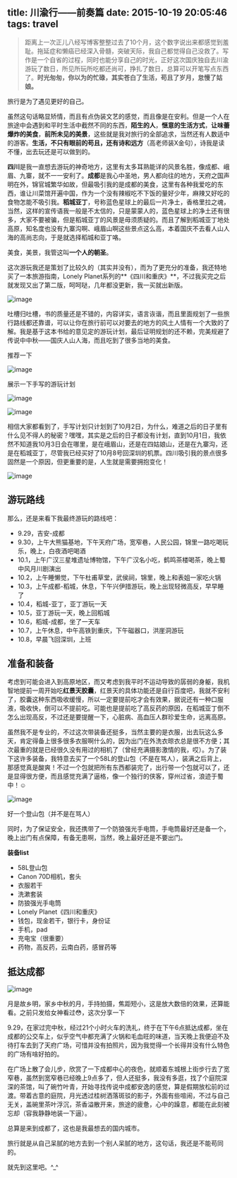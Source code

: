 title: 川渝行——前奏篇
date: 2015-10-19 20:05:46
tags: travel
---

> 距离上一次正儿八经写博客整整过去了10个月，这个数字说出来都感觉到羞耻。拖延症和懒癌已经深入骨髓，突破天际，我自己都觉得自己没救了。写作是一个自省的过程，同时也能分享自己的时光，正好这次国庆独自去川渝游玩了数日，所见所玩所吃都还尚可，挣扎了数日，总算可以开笔写点东西了。**时光匆匆，你以为的忙碌，其实苍白了生活，苟且了岁月，怠慢了姑娘。**

旅行是为了遇见更好的自己。

虽然这句话略显矫情，而且有点伪装文艺的感觉，而且像是在安利。但是一个人在旅途中会遇到和平时生活中截然不同的东西，**陌生的人**，**惬意的生活方式**，**让味蕾爆炸的美食**，**前所未见的美景**，这些就是我对旅行的全部追求，当然还有人数适中的游客。**生活，不只有眼前的苟且，还有诗和远方**（高老师装X金句），诗我是读不懂，出去玩还是可以做到的。

**四川**是我一直想去游玩的神奇地方，这里有太多耳熟能详的风景名胜，像成都、峨眉、九寨，就不一一安利了。**成都**是我心中圣地，男人都向往的地方，天府之国声明在外，锦官城繁华如故，但最吸引我的是成都的美食，这里有各种我爱吃的东西，谁让川菜馆开遍中国，作为一个没有辣椒吃不下饭的量好少年，麻辣又好吃的食物怎能不吸引我。**稻城亚丁**，号称蓝色星球上的最后一片净土，香格里拉之魂，当然，这样的宣传语我一般是不太信的，只是蒙蒙人的，蓝色星球上的净土还有很多，大家不要被骗，但是稻城亚丁的风景是毋须质疑的。而且了解到稻城亚丁地处高原，知名度也没有九寨沟啊、峨眉山啊这些景点这么高，本着国庆不去看人山人海的高尚志向，于是就选择稻城和亚丁咯。

美食，美景，我管这叫**一个人的朝圣**。

这次游玩我还是策划了比较久的（其实并没有），而为了更充分的准备，我还特地买了一本旅游指南，Lonely Planet系列的**《四川和重庆》**，不过我买完之后就发现又出了第二版，呵呵哒，几年都没更新，我一买就出新版。

![image](http://ww4.sinaimg.cn/large/49320207gw1ex6uf5n4b7j206e05a3ym.jpg)

吐槽归吐槽，书的质量还是不错的，内容详实，语言诙谐，而且里面规划了一些旅行路线都还靠谱，可以让你在旅行前可以对要去的地方的风土人情有一个大致的了解。我是基于这本书给的意见定的游玩计划，最后证明规划的还不赖，完美规避了传说中中秋——国庆人山人海，而且吃到了很多当地的美食。

推荐一下

![image](http://ww2.sinaimg.cn/large/49320207gw1ex6ulzqvc3j209p09q0tv.jpg)

展示一下手写的游玩计划

![image](http://ww1.sinaimg.cn/large/49320207gw1ex6ur6v0ffj20qo0zkwgf.jpg)

![image](http://ww1.sinaimg.cn/large/49320207gw1ex6usfl08hj20zk0qoac3.jpg)

相信大家都看到了，手写计划只计划到了10月2日，为什么，难道之后的日子里有什么见不得人的秘密？嘿嘿，其实是之后的日子都没有计划，直到10月1日，我依然不知道我10月3日会在哪里，是在峨眉山，还是在四姑娘山，还是在九寨沟，还是在稻城亚丁，尽管我已经买好了10月8号回深圳的机票。四川吸引我的景点很多固然是一个原因，但更重要的是，人生就是需要拥抱变化！

![image](http://ww3.sinaimg.cn/large/49320207gw1ex6uzqls8aj208c08c0t0.jpg)

## 游玩路线

那么，还是来看下我最终游玩的路线吧：

* 9.29，吉安-成都
* 9.30，上午大熊猫基地，下午天府广场，宽窄巷，人民公园，锦里一路吃喝玩乐，晚上，白夜酒吧喝酒
* 10.1，上午广汉三星堆遗址博物馆，下午广汉名小吃，鹤鸣茶楼喝茶，晚上蜀中风月川剧演出
* 10.2，上午睡懒觉，下午杜甫草堂，武侯祠，锦里，晚上和表姐一家吃火锅
* 10.3，上午成都-稻城，休息，下午兴伊措游玩，晚上出现轻微高反，早早睡了
* 10.4，稻城-亚丁，亚丁游玩一天
* 10.5，亚丁游玩一天，晚上回稻城
* 10.6，稻城-成都，坐了一天车
* 10.7，上午休息，中午高铁到重庆，下午磁器口，洪崖洞游玩
* 10.8，早晨飞回深圳，上班

## 准备和装备

考虑到可能会进入到高原地区，而又考虑到我平时不运动导致的孱弱的身躯，我机智地提前一周开始吃**红景天胶囊**，红景天的具体功能还是自行百度吧，我就不安利了，胶囊这种东西吸收缓慢，所以一定要提前吃才会有效果，据说还有一种口服液，吸收快，倒可以不提前吃。可能也是提前吃了高反药的原因，在稻城亚丁倒不怎么出现高反，不过还是要提醒一下，心脏病、高血压人群珍爱生命，远离高原。

虽然我不是专业的，不过这次带装备还挺多，当然主要的是衣服，出去玩这么多天，肯定得备上很多很多衣服啊什么的，因为出门在外洗衣晾衣总是很不方便；其次最重的就是已经很久没有用过的相机了（曾经充满摄影激情的我，哎）。为了装下这许多装备，我特意去买了一个58L的登山包（不是在骂人），装满之后背上，那感觉真是酸爽！不过一个包就把所有东西都装完了，出行带一个包就可以了，还是显得很方便，而且感觉充满了逼格，像一个独行的侠客，穿州过省，浪迹于蜀中！☺️

![image](http://ww4.sinaimg.cn/large/49320207gw1ex83a39dfoj20qo0zkgu6.jpg)

好一个登山包（并不是在骂人）

同时，为了保证安全，我还携带了一个防狼强光手电筒，手电筒最好还是备一个，晚上出门有点保障，有备无患啊，当然，晚上最好还是不要出门。

**装备list**

* 58L登山包
* Canon 70D相机，套头
* 衣服若干
* 洗漱套装
* 防狼强光手电筒
* Lonely Planet《四川和重庆》
* 钱包，现金若干，银行卡，身份证
* 手机，pad
* 充电宝（很重要）
* 药物，高反药，云南白药，感冒药等

## 抵达成都

![image](http://ww1.sinaimg.cn/large/49320207gw1ex82g9e546j20x60m4gmc.jpg)

月是故乡明，家乡中秋的月，手持拍摄，焦距短小，这是放大数倍的效果，还算能看。之前只发给女神看过😳，这次分享一下

9.29，在家过完中秋，经过21个小时火车的洗礼，终于在下午6点抵达成都，坐在成都的公交车上，似乎空气中都充满了火锅和毛血旺的味道，当天晚上我便迫不及待打车去到了天府广场，可惜并没有拍照片，因为我觉得一个长得并没有什么特色的广场有啥好拍的。

在广场上散了会儿步，欣赏了一下成都中心的夜色，就顺着东城根上街步行去了宽窄巷，虽然到宽窄巷已经晚上9点多了，但人还挺多，我没有多逛，找了个庭院深深的茶馆，叫了碗竹叶青，开始寻找传说中成都安逸的感觉，算是假期放松前的过渡。带着古意的庭院，月光透过桂树洒落斑驳的影子，外面有些喧闹，不过与自己无关，盖碗里茶叶浮沉，茶香溢散开来，旅途的疲惫，心中的躁意，都能在此刻被忘却（容我静静地装一下逼）。

总算是来到成都了，这也是我最想去的国内城市。

旅行就是从自己呆腻的地方去到一个别人呆腻的地方，这句话，我还是不能苟同的。

就先到这里吧。^_^
